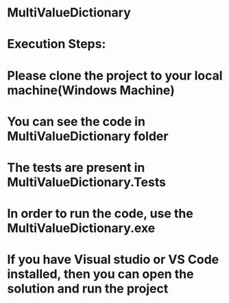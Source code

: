 # MultiValueDictionary
# Execution Steps:
# Please clone the project to your local machine(Windows Machine)
# You can see the code in MultiValueDictionary folder
# The tests are present in MultiValueDictionary.Tests
# In order to run the code, use the MultiValueDictionary.exe
# If you have Visual studio or VS Code installed, then you can open the solution and run the project
